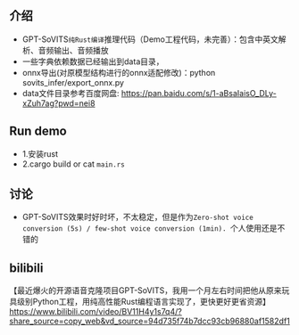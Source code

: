 ## 介绍

- GPT-SoVITS`纯Rust编译`推理代码（Demo工程代码，未完善）：包含中英文解析、音频输出、音频播放
- 一些字典依赖数据已经输出到data目录，
- onnx导出(对原模型结构进行的onnx适配修改)：python sovits_infer/export_onnx.py 
- data文件目录参考百度网盘: https://pan.baidu.com/s/1-aBsaIaisO_DLy-xZuh7ag?pwd=nei8

## Run demo
- 1.安装rust
- 2.cargo build or cat `main.rs`

## 讨论
- GPT-SoVITS效果时好时坏，不太稳定，但是作为`Zero-shot voice conversion (5s) / few-shot voice conversion (1min). `个人使用还是不错的

## bilibili
【最近爆火的开源语音克隆项目GPT-SoVITS，我用一个月左右时间把他从原来玩具级别Python工程，用纯高性能Rust编程语言实现了，更快更好更省资源】 https://www.bilibili.com/video/BV11H4y1s7q4/?share_source=copy_web&vd_source=94d735f74b7dcc93cb96880af1582df1
